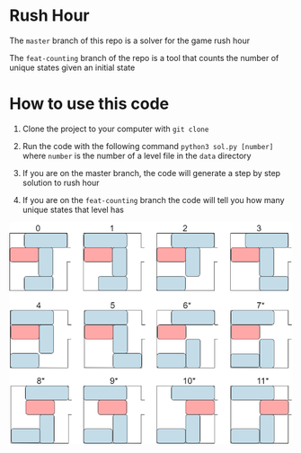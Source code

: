 # Rush Hour

The `master` branch of this repo is a solver for the game rush hour

The `feat-counting` branch of the repo is a tool that counts the number of unique states given an initial state

# How to use this code

1. Clone the project to your computer with `git clone`

2. Run the code with the following command `python3 sol.py [number]` where `number` is the number of a level file in the `data` directory

3. If you are on the master branch, the code will generate a step by step solution to rush hour

4. If you are on the `feat-counting` branch the code will tell you how many unique states that level has

![](./12Unique.png)
